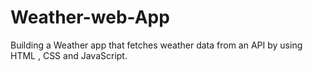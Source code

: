 # Weather-web-App
Building a Weather app that fetches weather data from an API by using  HTML ,  CSS  and JavaScript.
